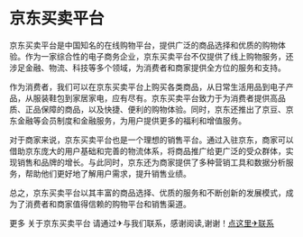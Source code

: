 # 京东买卖平台

京东买卖平台是中国知名的在线购物平台，提供广泛的商品选择和优质的购物体验。作为一家综合性的电子商务企业，京东买卖平台不仅提供了线上购物服务，还涉足金融、物流、科技等多个领域，为消费者和商家提供全方位的服务和支持。

作为消费者，我们可以在京东买卖平台上购买各类商品，从日常生活用品到电子产品，从服装鞋包到家居家电，应有尽有。京东买卖平台致力于为消费者提供高品质、正品保障的商品，以及快捷、便利的购物体验。同时，京东还推出了京豆、京东金融等会员制度和金融服务，为用户提供更多的福利和增值服务。

对于商家来说，京东买卖平台也是一个理想的销售平台。通过入驻京东，商家可以借助京东庞大的用户基础和完善的物流体系，将商品推广给更广泛的受众群体，实现销售和品牌的增长。与此同时，京东还为商家提供了多种营销工具和数据分析服务，帮助他们更好地了解用户需求，提升销售业绩。

总之，京东买卖平台以其丰富的商品选择、优质的服务和不断创新的发展模式，成为了消费者和商家值得信赖的购物平台和销售渠道。

更多 关于京东买卖平台 请通过✈与我们联系，感谢阅读,谢谢！[点这里✈联系](https://www.k02.cc)